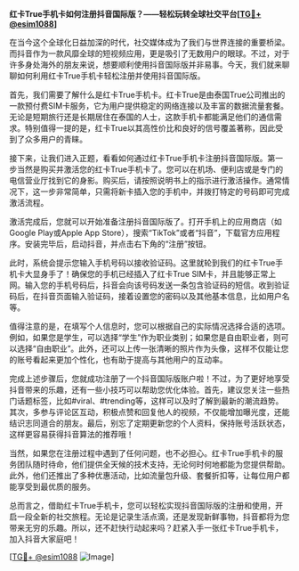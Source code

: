 **红卡True手机卡如何注册抖音国际版？——轻松玩转全球社交平台[[TG💪+ @esim1088](https://t.me/s/esim1088)]**

在当今这个全球化日益加深的时代，社交媒体成为了我们与世界连接的重要桥梁。而抖音作为一款风靡全球的短视频应用，更是吸引了无数用户的眼球。不过，对于许多身处海外的朋友来说，想要顺利使用抖音国际版并非易事。今天，我们就来聊聊如何利用红卡True手机卡轻松注册并使用抖音国际版。

首先，我们需要了解什么是红卡True手机卡。红卡True是由泰国True公司推出的一款预付费SIM卡服务，它为用户提供稳定的网络连接以及丰富的数据流量套餐。无论是短期旅行还是长期居住在泰国的人士，这款手机卡都能满足他们的通信需求。特别值得一提的是，红卡True以其高性价比和良好的信号覆盖著称，因此受到了众多用户的青睐。

接下来，让我们进入正题，看看如何通过红卡True手机卡注册抖音国际版。第一步当然是购买并激活您的红卡True手机卡了。您可以在机场、便利店或是专门的电信营业厅找到它的身影。购买后，请按照说明书上的指示进行激活操作。通常情况下，这一步非常简单，只需将新卡插入您的手机中，并拨打特定的号码即可完成激活流程。

激活完成后，您就可以开始准备注册抖音国际版了。打开手机上的应用商店（如Google Play或Apple App Store），搜索“TikTok”或者“抖音”，下载官方应用程序。安装完毕后，启动抖音，并点击右下角的“注册”按钮。

此时，系统会提示您输入手机号码以接收验证码。这里就轮到我们的红卡True手机卡大显身手了！确保您的手机已经插入了红卡True SIM卡，并且能够正常上网。输入您的手机号码后，抖音会向该号码发送一条包含验证码的短信。收到验证码后，在抖音页面输入验证码，接着设置您的密码以及其他基本信息，比如用户名等。

值得注意的是，在填写个人信息时，您可以根据自己的实际情况选择合适的选项。例如，如果您是学生，可以选择“学生”作为职业类别；如果您是自由职业者，则可以选择“自由职业”。此外，还可以上传一张清晰的照片作为头像，这样不仅能让您的账号看起来更加个性化，也有助于提高与其他用户的互动率。

完成上述步骤后，您就成功注册了一个抖音国际版账户啦！不过，为了更好地享受抖音带来的乐趣，还有一些小技巧可以帮助您优化体验。首先，建议您关注一些热门话题标签，比如#viral、#trending等，这样可以及时了解到最新的潮流趋势。其次，多参与评论区互动，积极点赞和回复他人的视频，不仅能增加曝光度，还能结识志同道合的朋友。最后，别忘了定期更新您的个人资料，保持账号活跃状态，这样更容易获得抖音算法的推荐哦！

当然，如果您在注册过程中遇到了任何问题，也不必担心。红卡True手机卡的服务团队随时待命，他们提供全天候的技术支持，无论何时何地都能为您提供帮助。此外，他们还推出了多种优惠活动，比如流量包升级、套餐折扣等，让每位用户都能享受到最优质的服务。

总而言之，借助红卡True手机卡，您可以轻松实现抖音国际版的注册和使用，开启一段全新的社交旅程。无论是记录生活点滴，还是发现新鲜事物，抖音都将为您带来无穷的乐趣。所以，还不赶快行动起来吗？赶紧入手一张红卡True手机卡，加入抖音大家庭吧！

[[TG💪+ @esim1088](https://t.me/s/esim1088) ![Image](https://i.postimg.cc/4NQfJmqS/Snipaste-2025-05-13-00-14-12.png)]